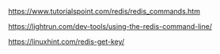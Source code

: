 https://www.tutorialspoint.com/redis/redis_commands.htm

https://lightrun.com/dev-tools/using-the-redis-command-line/

https://linuxhint.com/redis-get-key/